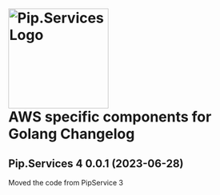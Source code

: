 # <img src="https://uploads-ssl.webflow.com/5ea5d3315186cf5ec60c3ee4/5edf1c94ce4c859f2b188094_logo.svg" alt="Pip.Services Logo" width="200"> <br/> AWS specific components for Golang Changelog

## <a name="0.0.1"></a>Pip.Services 4 0.0.1 (2023-06-28)
Moved the code from PipService 3


